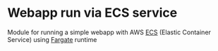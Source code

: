 # Webapp run via ECS service

Module for running a simple webapp with AWS [ECS](https://docs.aws.amazon.com/AmazonECS/latest/developerguide/Welcome.html) (Elastic Container Service) using [Fargate](https://docs.aws.amazon.com/AmazonECS/latest/developerguide/AWS_Fargate.html) runtime
